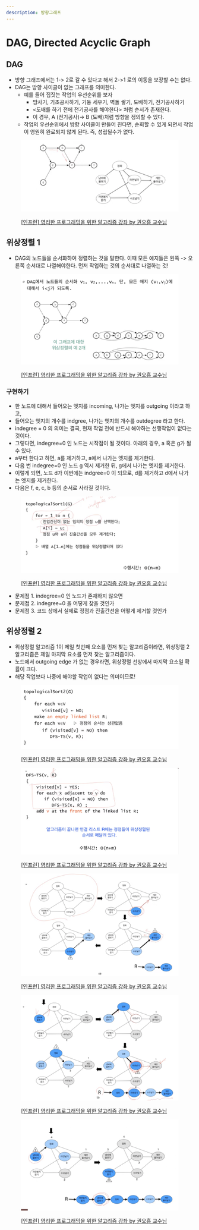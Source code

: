 ```yaml
---
description: 방향그래프
---
```


# DAG, Directed Acyclic Graph

## DAG&#x20;

* 방향 그래프에서는 1-> 2로 갈 수 있다고 해서 2->1 로의 이동을 보장할 수는 없다.
* DAG는 방향 사이클이 없는 그래프를 의미한다.&#x20;
  * 예를 들어 집짓는 작업의 우선순위를 보자
    * 땅사기, 기초공사하기, 기둥 세우기, 벽돌 쌓기, 도배하기, 전기공사하기
    * <도배를 하기 전에 전기공사를 해야한다> 처럼 순서가 존재한다.&#x20;
    * 이 경우, A (전기공사)-> B (도배)처럼 방향을 정의할 수 있다.
  * 작업의 우선순위에서 방향 사이클이 만들어 진다면, 순회할 수 있게 되면서 작업이 영원히 완료되지 않게 된다. 즉, 성립될수가 없다.  &#x20;

<figure><img src="../../../.gitbook/assets/image (31).png" alt=""><figcaption><p><a href="https://www.inflearn.com/course/%EC%95%8C%EA%B3%A0%EB%A6%AC%EC%A6%98-%EA%B0%95%EC%A2%8C">[인프런] 영리한 프로그래밍을 위한 알고리즘 강좌 by 권오흠 교수님</a></p></figcaption></figure>



## 위상정렬 1

* DAG의 노드들을 순서화하여 정렬하는 것을 말한다. 이때 모든 에지들은 왼쪽 -> 오른쪽 순서대로 나열해야한다. 먼저 작업하는 것의 순서대로 나열하는 것!&#x20;

<figure><img src="../../../.gitbook/assets/image (35).png" alt=""><figcaption><p><a href="https://www.inflearn.com/course/%EC%95%8C%EA%B3%A0%EB%A6%AC%EC%A6%98-%EA%B0%95%EC%A2%8C">[인프런] 영리한 프로그래밍을 위한 알고리즘 강좌 by 권오흠 교수님</a></p></figcaption></figure>

### 구현하기

* 한 노드에 대해서 들어오는 엣지를 incoming, 나가는 엣지를 outgoing 이라고 하고,&#x20;
* 들어오는 엣지의 개수를 indgree, 나가는 엣지의 개수를 outdegree 라고 한다.&#x20;
* indegree = 0 의 의미는 결국, 현재 작업 전에 반드시 해야하는 선행작업이 없다는 것이다.&#x20;
* 그렇다면, indegree=0 인 노드는 시작점이 될 것이다. 아래의 경우, a 혹은 g가 될 수 있다.&#x20;
* a부터 한다고 하면, a를 제거하고, a에서 나가는 엣지를 제거한다.&#x20;
* 다음 번 indegree=0 인 노드 g 역시 제거한 뒤, g에서 나가는 엣지를 제거한다.&#x20;
* 이렇게 되면, 노드 d가 이번에는 indgree=0 이 되므로, d를 제거하고 d에서 나가는 엣지를 제거한다.&#x20;
* 다음은 f, e, c, b 등의 순서로 사라질 것이다.&#x20;

<figure><img src="../../../.gitbook/assets/image (14).png" alt=""><figcaption><p><a href="https://www.inflearn.com/course/%EC%95%8C%EA%B3%A0%EB%A6%AC%EC%A6%98-%EA%B0%95%EC%A2%8C">[인프런] 영리한 프로그래밍을 위한 알고리즘 강좌 by 권오흠 교수님</a></p></figcaption></figure>

* 문제점 1. indegree=0 인 노드가 존재하지 않으면
* 문제점 2. indegree=0 을 어떻게 찾을 것인가
* 문제점 3. 코드 상에서 실제로 정점과 진출간선을 어떻게 제거할 것인가



## 위상정렬 2

* 위상정렬 알고리즘 1이 제일 첫번째 요소를 먼저 찾는 알고리즘이라면, 위상정렬 2 알고리즘은 제일 마지막 요소를 먼저 찾는 알고리즘이다.&#x20;
* 노드에서 outgoing edge 가 없는 경우라면, 위상정렬 선상에서 마지막 요소일 확률이 크다.&#x20;
* 해당 작업보다 나중에 해야할 작업이 없다는 의미이므로!&#x20;

<figure><img src="../../../.gitbook/assets/image (4).png" alt=""><figcaption><p><a href="https://www.inflearn.com/course/%EC%95%8C%EA%B3%A0%EB%A6%AC%EC%A6%98-%EA%B0%95%EC%A2%8C">[인프런] 영리한 프로그래밍을 위한 알고리즘 강좌 by 권오흠 교수님</a></p></figcaption></figure>

<figure><img src="../../../.gitbook/assets/image (42).png" alt=""><figcaption><p><a href="https://www.inflearn.com/course/%EC%95%8C%EA%B3%A0%EB%A6%AC%EC%A6%98-%EA%B0%95%EC%A2%8C">[인프런] 영리한 프로그래밍을 위한 알고리즘 강좌 by 권오흠 교수님</a></p></figcaption></figure>

<figure><img src="../../../.gitbook/assets/image (8).png" alt=""><figcaption><p><a href="https://www.inflearn.com/course/%EC%95%8C%EA%B3%A0%EB%A6%AC%EC%A6%98-%EA%B0%95%EC%A2%8C">[인프런] 영리한 프로그래밍을 위한 알고리즘 강좌 by 권오흠 교수님</a></p></figcaption></figure>

<figure><img src="../../../.gitbook/assets/image (29).png" alt=""><figcaption><p><a href="https://www.inflearn.com/course/%EC%95%8C%EA%B3%A0%EB%A6%AC%EC%A6%98-%EA%B0%95%EC%A2%8C">[인프런] 영리한 프로그래밍을 위한 알고리즘 강좌 by 권오흠 교수님</a></p></figcaption></figure>

<figure><img src="../../../.gitbook/assets/image (21).png" alt=""><figcaption><p><a href="https://www.inflearn.com/course/%EC%95%8C%EA%B3%A0%EB%A6%AC%EC%A6%98-%EA%B0%95%EC%A2%8C">[인프런] 영리한 프로그래밍을 위한 알고리즘 강좌 by 권오흠 교수님</a></p></figcaption></figure>

